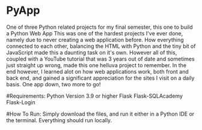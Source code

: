 # PyApp
One of three Python related projects for my final semester, this one to build a Python Web App
This was one of the hardest projects I've ever done, namely due to never creating a web application before. How everything connected to each other, balancing the HTML with Python and the tiny bit of JavaScript made this a daunting task on it's own. However all of this, coupled with a YouTube tutorial that was 3 years out of date and sometimes just straight up wrong, made this one helluva project to remember. In the end however, I learned alot on how web applications work, both front and back end, and gained a significant appreciation for the sites I visit on a daily basis. One app down, two more to go!

#Requirements:
Python Version 3.9 or higher
Flask
Flask-SQLAcademy
Flask-Login

#How To Run:
Simply download the files, and run it either in a Python IDE or the terminal. Everything should run locally.
